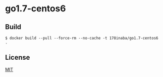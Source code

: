 # go1.7-centos6

## Build

```console
$ docker build --pull --force-rm --no-cache -t 178inaba/go1.7-centos6 .
```

## License

[MIT](LICENSE)
